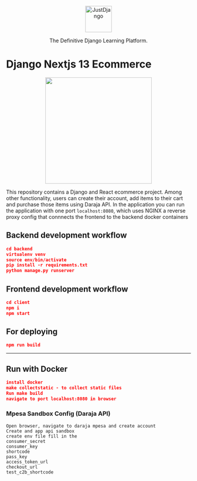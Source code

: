<p align="center">
  <p align="center">
    <a href="https://justdjango.com/?utm_source=github&utm_medium=logo" target="_blank">
      <img src="https://assets.justdjango.com/static/branding/logo.svg" alt="JustDjango" height="72">
    </a>
  </p>
  <p align="center">
    The Definitive Django Learning Platform.
  </p>
</p>

# Django Nextjs 13 Ecommerce

<p align="center">
  <a href="https://youtu.be/RG_Y7lIDXPM"><img src="https://github.com/justdjango/django-react-ecommerce/blob/master/thumbnail.png" width="290"></a>
</p>

This repository contains a Django and React ecommerce project. Among other functionality, users can create their account, add items to their cart and purchase those items using Daraja API.
In the application you can run the application with one port `localhost:8080`, which uses NGINX a reverse proxy config that connnects the frontend to the backend docker containers 

## Backend development workflow

```json
cd backend
virtualenv venv
source env/bin/activate
pip install -r requirements.txt
python manage.py runserver
```

## Frontend development workflow

```json
cd client
npm i
npm start
```

## For deploying

```json
npm run build
```

---

## Run with Docker

```json
install docker
make collectstatic - to collect static files
Run make build 
navigate to port localhost:8080 in browser
```

### Mpesa Sandbox Config (Daraja API)

```
Open browser, navigate to daraja mpesa and create account
Create and app api sandbox
create env file fill in the 
consumer_secret
consumer_key
shortcode
pass_key
access_token_url
checkout_url
test_c2b_shortcode
```
